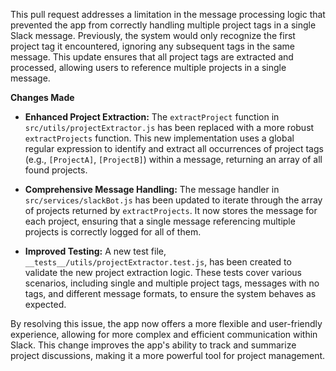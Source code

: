 This pull request addresses a limitation in the message processing logic that prevented the app from correctly handling multiple project tags in a single Slack message. Previously, the system would only recognize the first project tag it encountered, ignoring any subsequent tags in the same message. This update ensures that all project tags are extracted and processed, allowing users to reference multiple projects in a single message.

**Changes Made**

- **Enhanced Project Extraction:** The `extractProject` function in `src/utils/projectExtractor.js` has been replaced with a more robust `extractProjects` function. This new implementation uses a global regular expression to identify and extract all occurrences of project tags (e.g., `[ProjectA]`, `[ProjectB]`) within a message, returning an array of all found projects.

- **Comprehensive Message Handling:** The message handler in `src/services/slackBot.js` has been updated to iterate through the array of projects returned by `extractProjects`. It now stores the message for each project, ensuring that a single message referencing multiple projects is correctly logged for all of them.

- **Improved Testing:** A new test file, `__tests__/utils/projectExtractor.test.js`, has been created to validate the new project extraction logic. These tests cover various scenarios, including single and multiple project tags, messages with no tags, and different message formats, to ensure the system behaves as expected.

By resolving this issue, the app now offers a more flexible and user-friendly experience, allowing for more complex and efficient communication within Slack. This change improves the app's ability to track and summarize project discussions, making it a more powerful tool for project management.